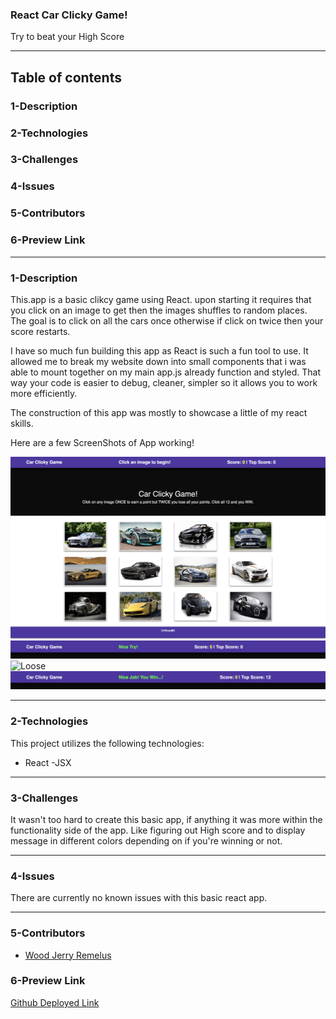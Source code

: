 ### React Car Clicky Game!
Try to beat your High Score
  
---
## Table of contents
  
### 1-Description
### 2-Technologies
### 3-Challenges
### 4-Issues
### 5-Contributors
### 6-Preview Link

---
### 1-Description

This.app is a basic clikcy game using React. upon starting it requires that you click on an image to get then the images shuffles to random places. The goal is to click on all the cars once otherwise if click on twice then your score restarts.

I have so much fun building this app as React is such a fun tool to use. It allowed me to break my website down into small components that i was able to mount together on my main app.js already function and styled. That way your code is easier to debug, cleaner, simpler so it allows you to work more efficiently.

The construction of this app was mostly to showcase a little of my react skills.

  Here are a few ScreenShots of App working!
  
  ![Full App View](src/images/ScreenShot1.png)
  ![Good answer](src/images/ScreenShotGood.png)
  ![Loose](src/images/ScreenShotLoose.png)
  ![High Score](src/images/ScreenShotWin.png)

---
### 2-Technologies

  This project utilizes the following technologies:
  
- React 
  -JSX
  

---
### 3-Challenges

It wasn't too hard to create this basic app, if anything it was more within the functionality side 
of the app. Like figuring out High score and to display message in different colors depending on if you're 
winning or not.

---
### 4-Issues

There are currently no known issues with this basic react app.

---
### 5-Contributors

- [Wood Jerry Remelus](https://github.com/DrWood89/)


### 6-Preview Link

[Github Deployed Link](https://drwood89.github.io/React-Car-Clicky-Game/)
